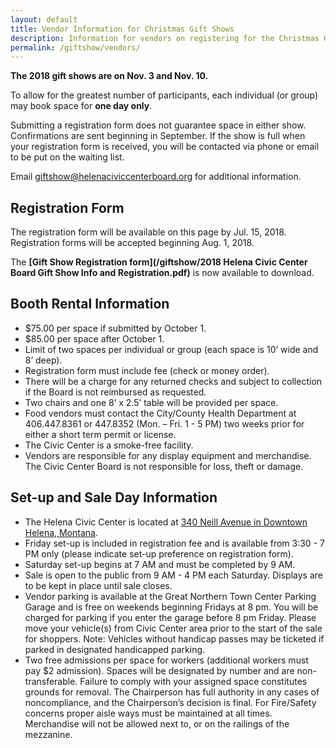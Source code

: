 ```yaml
---
layout: default
title: Vendor Information for Christmas Gift Shows
description: Information for vendors on registering for the Christmas Gift Shows.
permalink: /giftshow/vendors/
---
```


**The 2018 gift shows are on Nov. 3 and Nov. 10.**

To allow for the greatest number of participants, each individual (or group) may book space for **one day only**.

Submitting a registration form does not guarantee space in either show.  Confirmations are sent beginning in September.  If the show is full when your registration form is received, you will be contacted via phone or email to be put on the waiting list.

Email <giftshow@helenaciviccenterboard.org> for additional information.

## Registration Form

The registration form will be available on this page by Jul. 15, 2018. Registration forms will be accepted beginning Aug. 1, 2018.

<!-- uncomment following when form is available -->
The **[Gift Show Registration form](/giftshow/2018 Helena Civic Center Board Gift Show Info and Registration.pdf)** is now available to download.

<!-- uncomment following when both shows are full -->
<!-- **Both shows are full!** We are no longer accepting registration forms. We are in the process of sending confirmations, depositing checks and contacting vendors with the option to be placed on a waiting list. -->

<!-- uncomment following when a show is full -->
<!-- ### Sep. 1, 2017 Update

**The Nov. 4 show is full.** We are no longer accepting registrations for that date.  We are in the process of sending confirmations, depositing checks and contacting vendors with the option to be placed on a waiting list or move to the Nov. 11 show. -->

## Booth Rental Information

* $75.00 per space if submitted by October 1.
* $85.00 per space after October 1.
* Limit of two spaces per individual or group (each space is 10’ wide and 8’ deep).
* Registration form must include fee (check or money order).
* There will be a charge for any returned checks and subject to collection if the Board is not reimbursed as requested.
* Two chairs and one 8’ x 2.5’ table will be provided per space.
* Food vendors must contact the City/County Health Department at 406.447.8361 or 447.8352 (Mon. – Fri. 1 - 5 PM) two weeks prior for either a short term permit or license.
* The Civic Center is a smoke-free facility.
* Vendors are responsible for any display equipment and merchandise. The Civic Center Board is not responsible for loss, theft or damage.

## Set-up and Sale Day Information

* The Helena Civic Center is located at [340 Neill Avenue in Downtown Helena, Montana](http://www.helenaciviccenter.com/find-us.html).
* Friday set-up is included in registration fee and is available from 3:30 - 7 PM only (please indicate set-up preference on registration form).
* Saturday set-up begins at 7 AM and must be completed by 9 AM.
* Sale is open to the public from 9 AM - 4 PM each Saturday. Displays are to be kept in place until sale closes.
* Vendor parking is available at the Great Northern Town Center Parking Garage and is free on weekends beginning Fridays at 8 pm. You will be charged for parking if you enter the garage before 8 pm Friday. Please move your vehicle(s) from Civic Center area prior to the start of the sale for shoppers. Note: Vehicles without handicap passes may be ticketed if parked in designated handicapped parking.
* Two free admissions per space for workers (additional workers must pay $2 admission). Spaces will be designated by number and are non-transferable. Failure to comply with your assigned space constitutes grounds for removal. The Chairperson has full authority in any cases of noncompliance, and the Chairperson’s decision is final. For Fire/Safety concerns proper aisle ways must be maintained at all times. Merchandise will not be allowed next to, or on the railings of the mezzanine.
